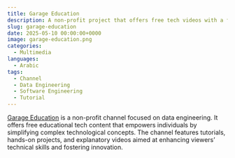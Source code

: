 ```yaml
---
title: Garage Education
description: A non-profit project that offers free tech videos with a focus on data engineering
slug: garage-education
date: 2025-05-10 00:00:00+0000
image: garage-education.png
categories:
  - Multimedia
languages:
  - Arabic
tags:
  - Channel
  - Data Engineering
  - Software Engineering
  - Tutorial
---
```


[Garage Education](https://www.youtube.com/@GarageEducation) is a non-profit channel focused on data engineering. It offers free educational tech content that empowers individuals by simplifying complex technological concepts. The channel features tutorials, hands-on projects, and explanatory videos aimed at enhancing viewers’ technical skills and fostering innovation.
